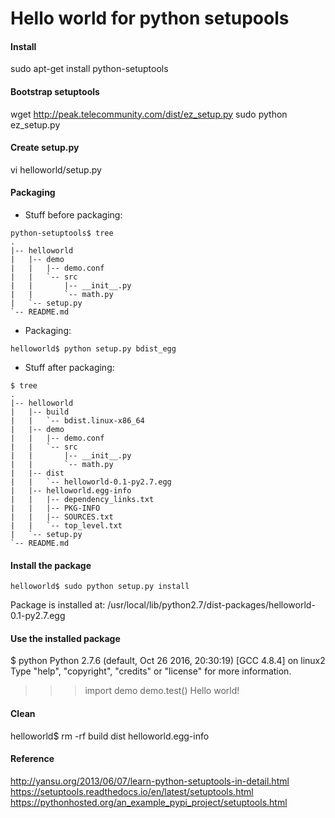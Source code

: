 Hello world for python setupools
==============
#### Install
sudo apt-get install python-setuptools

#### Bootstrap setuptools
wget http://peak.telecommunity.com/dist/ez_setup.py
sudo python ez_setup.py

#### Create setup.py
vi helloworld/setup.py

#### Packaging
* Stuff before packaging:
```
python-setuptools$ tree
.
|-- helloworld
|   |-- demo
|   |   |-- demo.conf
|   |   `-- src
|   |       |-- __init__.py
|   |       `-- math.py
|   `-- setup.py
`-- README.md
```

* Packaging:
```
helloworld$ python setup.py bdist_egg
```

* Stuff after packaging:
```
$ tree
.
|-- helloworld
|   |-- build
|   |   `-- bdist.linux-x86_64
|   |-- demo
|   |   |-- demo.conf
|   |   `-- src
|   |       |-- __init__.py
|   |       `-- math.py
|   |-- dist
|   |   `-- helloworld-0.1-py2.7.egg
|   |-- helloworld.egg-info
|   |   |-- dependency_links.txt
|   |   |-- PKG-INFO
|   |   |-- SOURCES.txt
|   |   `-- top_level.txt
|   `-- setup.py
`-- README.md
```

#### Install the package
```
helloworld$ sudo python setup.py install
```
Package is installed at: /usr/local/lib/python2.7/dist-packages/helloworld-0.1-py2.7.egg

#### Use the installed package
$ python
Python 2.7.6 (default, Oct 26 2016, 20:30:19)
[GCC 4.8.4] on linux2
Type "help", "copyright", "credits" or "license" for more information.
>>> import demo
>>> demo.test()
Hello world!
>>>

#### Clean
helloworld$ rm -rf build dist helloworld.egg-info

#### Reference
http://yansu.org/2013/06/07/learn-python-setuptools-in-detail.html
https://setuptools.readthedocs.io/en/latest/setuptools.html
https://pythonhosted.org/an_example_pypi_project/setuptools.html
